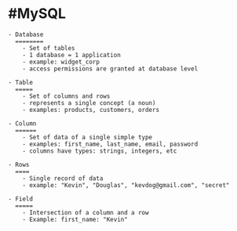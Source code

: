 #MySQL
======

	- Database
      ========
		- Set of tables
		- 1 database = 1 application
		- example: widget_corp
		- access permissions are granted at database level

	- Table
      =====
		- Set of columns and rows
		- represents a single concept (a noun)
		- examples: products, customers, orders

	- Column
      ======
		- Set of data of a single simple type
		- examples: first_name, last_name, email, password
		- columns have types: strings, integers, etc

	- Rows
      ====
		- Single record of data
		- example: "Kevin", "Douglas", "kevdog@gmail.com", "secret"

	- Field
      =====
		- Intersection of a column and a row
		- Example: first_name: "Kevin"


